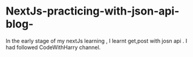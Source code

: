 # NextJs-practicing-with-json-api-blog-
In the early stage of my nextJs learning , I learnt get,post with josn api . I had followed CodeWithHarry channel.
